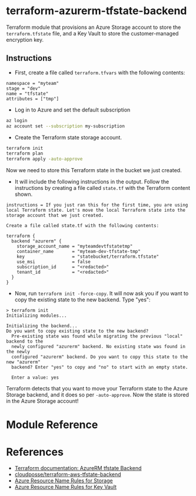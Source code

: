 # terraform-azurerm-tfstate-backend

Terraform module that provisions an Azure Storage account to store the `terraform.tfstate` file, and a Key Vault to store the customer-managed encryption key.

## Instructions
* First, create a file called `terraform.tfvars` with the following contents:

```hcl
namespace = "myteam"
stage = "dev"
name = "tfstate"
attributes = ["tmp"]
```

* Log in to Azure and set the default subscription

```bash
az login
az account set --subscription my-subscription
```

* Create the Terraform state storage account.

```bash
terraform init
terraform plan
terraform apply -auto-approve
```

Now we need to store this Terraform state in the bucket we just created.

* It will include the following instructions in the output. Follow the instructions by creating a file called `state.tf` with the Terraform content shown.

```
instructions = If you just ran this for the first time, you are using local Terraform state. Let's move the local Terraform state into the storage account that we just created.

Create a file called state.tf with the following contents:

terraform {
  backend "azurerm" {
    storage_account_name = "myteamdevtfstatetmp"
    container_name       = "myteam-dev-tfstate-tmp"
    key                  = "statebucket/terraform.tfstate"
    use_msi              = false
    subscription_id      = "<redacted>"
    tenant_id            = "<redacted>"
  }
}
```

* Now, run `terraform init -force-copy`. It will now ask you if you want to copy the existing state to the new backend. Type "yes":

```
> terraform init
Initializing modules...

Initializing the backend...
Do you want to copy existing state to the new backend?
  Pre-existing state was found while migrating the previous "local" backend to the
  newly configured "azurerm" backend. No existing state was found in the newly
  configured "azurerm" backend. Do you want to copy this state to the new "azurerm"
  backend? Enter "yes" to copy and "no" to start with an empty state.

  Enter a value: yes
```

Terraform detects that you want to move your Terraform state to the Azure Storage backend, and it does so per `-auto-approve`. Now the state is stored in the Azure Storage account!


# Module Reference

<!-- BEGIN_TF_DOCS -->

<!-- END_TF_DOCS -->

# References

* [Terraform documentation: AzureRM tfstate Backend](https://www.terraform.io/docs/language/settings/backends/azurerm.html)
* [cloudposse/terraform-aws-tfstate-backend](https://github.com/cloudposse/terraform-aws-tfstate-backend)
* [Azure Resource Name Rules for Storage](https://docs.microsoft.com/en-us/azure/azure-resource-manager/management/resource-name-rules#microsoftstorage)
* [Azure Resource Name Rules for Key Vault](https://docs.microsoft.com/en-us/azure/azure-resource-manager/management/resource-name-rules#microsoftkeyvault)
